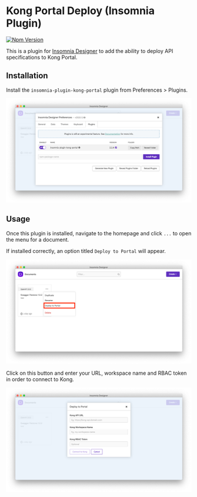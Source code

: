 # Kong Portal Deploy (Insomnia Plugin)

[![Npm Version](https://img.shields.io/npm/v/insomnia-plugin-kong-portal.svg)](https://www.npmjs.com/package/insomnia-plugin-kong-portal)

This is a plugin for [Insomnia Designer](https://insomnia.rest) to add the ability to deploy
API specifications to Kong Portal.

## Installation

Install the `insomnia-plugin-kong-portal` plugin from Preferences > Plugins.

![](./assets/plugins.png)

## Usage

Once this plugin is installed, navigate to the homepage and click `...` to open the menu for a document.

If installed correctly, an option titled `Deploy to Portal` will appear.

![](./assets/dropdown.png)

Click on this button and enter your URL, workspace name and RBAC token in order to connect to Kong.

![](assets/connect.png)
